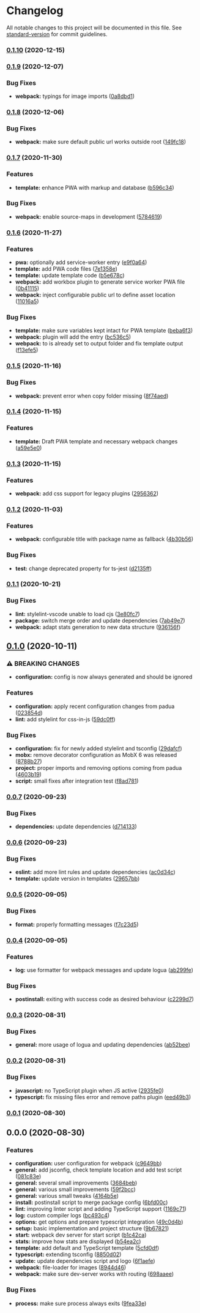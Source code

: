 # Changelog

All notable changes to this project will be documented in this file. See [standard-version](https://github.com/conventional-changelog/standard-version) for commit guidelines.

### [0.1.10](https://github.com/tobua/papua/compare/v0.1.9...v0.1.10) (2020-12-15)

### [0.1.9](https://github.com/tobua/papua/compare/v0.1.8...v0.1.9) (2020-12-07)


### Bug Fixes

* **webpack:** typings for image imports ([0a8dbd1](https://github.com/tobua/papua/commit/0a8dbd1e070f3996c818fc553f536f49c8bdea40))

### [0.1.8](https://github.com/tobua/papua/compare/v0.1.7...v0.1.8) (2020-12-06)


### Bug Fixes

* **webpack:** make sure default public url works outside root ([149fc18](https://github.com/tobua/papua/commit/149fc18d2a91e6c8fbc4d905067ea4eb037ebd5c))

### [0.1.7](https://github.com/tobua/papua/compare/v0.1.6...v0.1.7) (2020-11-30)


### Features

* **template:** enhance PWA with markup and database ([b596c34](https://github.com/tobua/papua/commit/b596c34f41e39cf6756ff91fd638b7fe6178c0db))


### Bug Fixes

* **webpack:** enable source-maps in development ([5784619](https://github.com/tobua/papua/commit/57846192c84fd568d387930f1ee3e1eed46ce607))

### [0.1.6](https://github.com/tobua/papua/compare/v0.1.5...v0.1.6) (2020-11-27)


### Features

* **pwa:** optionally add service-worker entry ([e9f0a64](https://github.com/tobua/papua/commit/e9f0a64e8a9120089b6691a7edfdff46105ff7d3))
* **template:** add PWA code files ([7e1358e](https://github.com/tobua/papua/commit/7e1358e06c6453ce1abbb1be0ba8cf1f3356fe13))
* **template:** update template code ([b5e678c](https://github.com/tobua/papua/commit/b5e678c361fbc19c934586205b4e0a630c3e3e52))
* **webpack:** add workbox plugin to generate service worker PWA file ([0b41115](https://github.com/tobua/papua/commit/0b411157ee588b6c9d0cc9a874abbd9418bd76c0))
* **webpack:** inject configurable public url to define asset location ([11016a5](https://github.com/tobua/papua/commit/11016a5bcd39270a6251f26dccfc7f4d93981f53))


### Bug Fixes

* **template:** make sure variables kept intact for PWA template ([beba6f3](https://github.com/tobua/papua/commit/beba6f324fa321b646eddda1f5aa9fcc7cb8ea29))
* **webpack:** plugin will add the entry ([bc536c5](https://github.com/tobua/papua/commit/bc536c5d91f09bede949835a1bf9d074ce1a25b6))
* **webpack:** to is already set to output folder and fix template output ([f13efe5](https://github.com/tobua/papua/commit/f13efe5dd504204bf48fbbfb8b0238f54a159628))

### [0.1.5](https://github.com/tobua/papua/compare/v0.1.4...v0.1.5) (2020-11-16)


### Bug Fixes

* **webpack:** prevent error when copy folder missing ([8f74aed](https://github.com/tobua/papua/commit/8f74aed00fb4df91f36a2445bbd2cb2d3bb426ca))

### [0.1.4](https://github.com/tobua/papua/compare/v0.1.3...v0.1.4) (2020-11-15)


### Features

* **template:** Draft PWA template and necessary webpack changes ([a59e5e0](https://github.com/tobua/papua/commit/a59e5e0c190babe3c0a1c2d83d67fd65eea2473f))

### [0.1.3](https://github.com/tobua/papua/compare/v0.1.2...v0.1.3) (2020-11-15)


### Features

* **webpack:** add css support for legacy plugins ([2956362](https://github.com/tobua/papua/commit/2956362294bcc9da968a7dc0fddcca44cc4a7a25))

### [0.1.2](https://github.com/tobua/papua/compare/v0.1.1...v0.1.2) (2020-11-03)


### Features

* **webpack:** configurable title with package name as fallback ([4b30b56](https://github.com/tobua/papua/commit/4b30b56367cdc9e08b6977b84aac9084a54123dd))


### Bug Fixes

* **test:** change deprecated property for ts-jest ([d2135ff](https://github.com/tobua/papua/commit/d2135ff48c630630b8ddac5042f473e3b18abd17))

### [0.1.1](https://github.com/tobua/papua/compare/v0.1.0...v0.1.1) (2020-10-21)


### Bug Fixes

* **lint:** stylelint-vscode unable to load cjs ([3e80fc7](https://github.com/tobua/papua/commit/3e80fc7d16d45e40f1d8532566db08bcd4727c0d))
* **package:** switch merge order and update dependencies ([7ab49e7](https://github.com/tobua/papua/commit/7ab49e7c5d8d5e30533f1c7bf9cfe01ae83e65b1))
* **webpack:** adapt stats generation to new data structure ([936156f](https://github.com/tobua/papua/commit/936156fe3c480a769f070c3c9503648fbd8234b6))

## [0.1.0](https://github.com/tobua/papua/compare/v0.0.7...v0.1.0) (2020-10-11)


### ⚠ BREAKING CHANGES

* **configuration:** config is now always generated and should be ignored

### Features

* **configuration:** apply recent configuration changes from padua ([023854d](https://github.com/tobua/papua/commit/023854d9c303ece3f546096397b4b50281a2eddf))
* **lint:** add stylelint for css-in-js ([59dc0ff](https://github.com/tobua/papua/commit/59dc0ffa3b7321d97bba71c066380def8d3f1a04))


### Bug Fixes

* **configuration:** fix for newly added stylelint and tsconfig ([29dafcf](https://github.com/tobua/papua/commit/29dafcf3b907032fee2fa38283b419b8d9f09a97))
* **mobx:** remove decorator configuration as MobX 6 was released ([8788b27](https://github.com/tobua/papua/commit/8788b276bb8bd8521c6dce993dea65f158b757ad))
* **project:** proper imports and removing options coming from padua ([4603b19](https://github.com/tobua/papua/commit/4603b1995f475bde8e98021dd3d6bbea2dac61be))
* **script:** small fixes after integration test ([f8ad781](https://github.com/tobua/papua/commit/f8ad78102d85be3cee29d9f0ba379a81298fa1c0))

### [0.0.7](https://github.com/tobua/papua/compare/v0.0.6...v0.0.7) (2020-09-23)


### Bug Fixes

* **dependencies:** update dependencies ([d714133](https://github.com/tobua/papua/commit/d714133e1e9bf8c85394ffe4fdb2e3fbd819af2d))

### [0.0.6](https://github.com/tobua/papua/compare/v0.0.5...v0.0.6) (2020-09-23)


### Bug Fixes

* **eslint:** add more lint rules and update dependencies ([ac0d34c](https://github.com/tobua/papua/commit/ac0d34c6a13363872f7eacc33d03f48c94effcec))
* **template:** update version in templates ([29657bb](https://github.com/tobua/papua/commit/29657bb57871ffe48c817141ac354346500caf56))

### [0.0.5](https://github.com/tobua/papua/compare/v0.0.4...v0.0.5) (2020-09-05)


### Bug Fixes

* **format:** properly formatting messages ([f7c23d5](https://github.com/tobua/papua/commit/f7c23d59e667c8e326e4377928bcef3696b130ca))

### [0.0.4](https://github.com/tobua/papua/compare/v0.0.3...v0.0.4) (2020-09-05)


### Features

* **log:** use formatter for webpack messages and update logua ([ab299fe](https://github.com/tobua/papua/commit/ab299fe5cbf9472d2d3bbcbd6930cf835e016366))


### Bug Fixes

* **postinstall:** exiting with success code as desired behaviour ([c2299d7](https://github.com/tobua/papua/commit/c2299d728fcdfd489d4a2b9530f5d7e0cbb683d0))

### [0.0.3](https://github.com/tobua/papua/compare/v0.0.2...v0.0.3) (2020-08-31)


### Bug Fixes

* **general:** more usage of logua and updating dependencies ([ab52bee](https://github.com/tobua/papua/commit/ab52bee0ea1284a07faf9c8b065d4304ba1fb6de))

### [0.0.2](https://github.com/tobua/papua/compare/v0.0.1...v0.0.2) (2020-08-31)


### Bug Fixes

* **javascript:** no TypeScript plugin when JS active ([2935fe0](https://github.com/tobua/papua/commit/2935fe055b30b9d65817199ec9999ed86fd0a17a))
* **typescript:** fix missing files error and remove paths plugin ([eed49b3](https://github.com/tobua/papua/commit/eed49b368a034bca221537e1b2955b073216e381))

### [0.0.1](https://github.com/tobua/papua/compare/v0.0.0...v0.0.1) (2020-08-30)

## 0.0.0 (2020-08-30)


### Features

* **configuration:** user configuration for webpack ([c9649bb](https://github.com/tobua/papua/commit/c9649bbd30dbdd6f7a7d4809898d426701a42a63))
* **general:** add jsconfig, check template location and add test script ([081c83e](https://github.com/tobua/papua/commit/081c83e6080b0f1705958d0e94e1fd18d3de9124))
* **general:** several small improvements ([3684beb](https://github.com/tobua/papua/commit/3684beb45a6959abfdddc481d356dd5aa3e78eeb))
* **general:** various small improvements ([59f2bcc](https://github.com/tobua/papua/commit/59f2bcc9f30265799d4703f4f6766e0422880f6a))
* **general:** various small tweaks ([4164b5e](https://github.com/tobua/papua/commit/4164b5efe51244be71e14acb91aeee02b538c6e8))
* **install:** postinstall script to merge package config ([6bfd00c](https://github.com/tobua/papua/commit/6bfd00ce2c7320f73785c54d277217e36fdb3592))
* **lint:** improving linter script and adding TypeScript support ([1169c71](https://github.com/tobua/papua/commit/1169c718ce6fddf8eb76f1f49d459b4b7805c29b))
* **log:** custom compiler logs ([bc493c4](https://github.com/tobua/papua/commit/bc493c48acdf33d6290b45b9c3aeb63382f5ccdc))
* **options:** get options and prepare typescript integration ([49c0d4b](https://github.com/tobua/papua/commit/49c0d4b5a0ece617068c973e25dd42ea3cf6760a))
* **setup:** basic implementation and project structure ([9b67821](https://github.com/tobua/papua/commit/9b678217820320149449511e3b741d8a9f7fdccb))
* **start:** webpack dev server for start script ([b1c42ca](https://github.com/tobua/papua/commit/b1c42ca3e6d2a0f32229a81fdd07eab8cdb22b2b))
* **stats:** improve how stats are displayed ([b54ea2c](https://github.com/tobua/papua/commit/b54ea2c52f4cbfc3cb923e9a9f3c86a16ec54b74))
* **template:** add default and TypeScript template ([5cfd0df](https://github.com/tobua/papua/commit/5cfd0df488fd067854d82a416846e3e6d59bd6fa))
* **typescript:** extending tsconfig ([8850d02](https://github.com/tobua/papua/commit/8850d02325c950c8be31b5a13fd1e7629b75cf40))
* **update:** update dependencies script and logo ([6f1aefe](https://github.com/tobua/papua/commit/6f1aefef820a5aef0f52a9036327c9efa2ae3fd9))
* **webpack:** file-loader for images ([8944d46](https://github.com/tobua/papua/commit/8944d463df233ec4f51449399db2c3d8f5b3bda5))
* **webpack:** make sure dev-server works with routing ([698aaee](https://github.com/tobua/papua/commit/698aaee19d428250845d0462270b41029bbde12b))


### Bug Fixes

* **process:** make sure process always exits ([9fea33e](https://github.com/tobua/papua/commit/9fea33eec94a2dbb7c585c2e3636a4ddad46f2fd))
